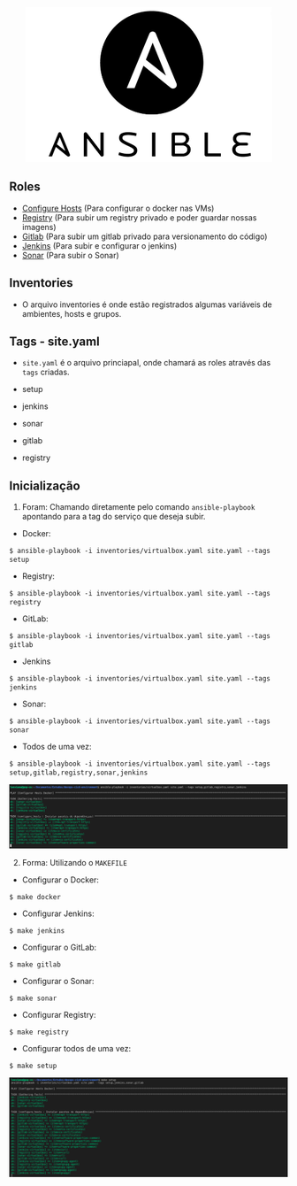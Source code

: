 <p align="center">
  <img alt="Ansible" src="../data/ansible.png">
</p>

## Roles 
- [Configure Hosts](./configure_hosts/README.md)  (Para configurar o docker nas VMs)
- [Registry](./configure_registry/README.md)  (Para subir um registry privado e poder guardar nossas imagens)
- [Gitlab](./configure_gitlab/README.md)  (Para subir um gitlab privado para versionamento do código)
- [Jenkins](./configure_jenkins/README.MD)  (Para subir e configurar o jenkins)
- [Sonar](./configure_sonar/README.md)  (Para subir o Sonar)

## Inventories
- O arquivo inventories é onde estão registrados algumas variáveis de ambientes, hosts e grupos.

## Tags - site.yaml
- `site.yaml` é o arquivo princiapal, onde chamará as roles através das `tags` criadas.

- setup
- jenkins
- sonar
- gitlab
- registry

## Inicialização 

1. Foram: Chamando diretamente pelo comando `ansible-playbook` apontando para a tag do serviço que deseja subir.

- Docker:

```console
$ ansible-playbook -i inventories/virtualbox.yaml site.yaml --tags setup
```

- Registry:

```console
$ ansible-playbook -i inventories/virtualbox.yaml site.yaml --tags registry
```

- GitLab:

```console
$ ansible-playbook -i inventories/virtualbox.yaml site.yaml --tags gitlab
```

- Jenkins

```console
$ ansible-playbook -i inventories/virtualbox.yaml site.yaml --tags jenkins
```

- Sonar:

```console
$ ansible-playbook -i inventories/virtualbox.yaml site.yaml --tags sonar
```

- Todos de uma vez:

```console
$ ansible-playbook -i inventories/virtualbox.yaml site.yaml --tags setup,gitlab,registry,sonar,jenkins
```

<p align="center">
  <img alt="Playbook" src="../data/playbook-all.png">
</p>


2. Forma: Utilizando o `MAKEFILE`

- Configurar o Docker:
```console
$ make docker
```

- Configurar Jenkins:
```console
$ make jenkins
```

- Configurar o GitLab:
```console
$ make gitlab
```

- Configurar o Sonar:
```console
$ make sonar
```

- Configurar Registry:
```console
$ make registry
```

- Configurar todos de uma vez:
```console
$ make setup
```
<p align="center">
  <img alt="Playbook" src="../data/make-setup.png">
</p>